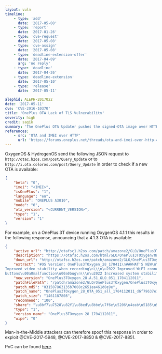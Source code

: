 ```yaml
---
layout: vuln
timeline:
    - type: 'add'
      date: '2017-05-08'
    - type: 'report'
      date: '2017-01-26'
    - type: 'cve-request'
      date: '2017-05-08'
    - type: 'cve-assign'
      date: '2017-05-08'
    - type: 'deadline-extension-offer'
      date: '2017-04-09'
      arg: 'no reply'
    - type: 'deadline'
      date: '2017-04-26'
    - type: 'deadline-extension'
      date: '2017-05-10'
    - type: 'release'
      date: '2017-05-11'
          
alephid: ALEPH-2017022
date: '2017-05-11'   
cve: 'CVE-2016-10370'
title: 'OnePlus OTA Lack of TLS Vulnerability'
severity: high
credit: sagik
summary: 'The OnePlus OTA Updater pushes the signed-OTA image over HTTP without TLS. While it does not allow for installation of arbitrary OTAs (due to the digital signature), it unnecessarily increases the attack surface, and allows for remote exploitation of other vulnerabilities such as @CVE-2017-5948, @CVE-2017-8850 & @CVE-2017-8851.'
references: 
    - src: 'OTA and IMEI over HTTP'
      url: 'https://forums.oneplus.net/threads/ota-and-imei-over-http.453992/'
---
```

OxygenOS & HydrogenOS send the following JSON request to `http://otac.h2os.com/post/Query_Update` or to `http://i.ota.coloros.com/post/Query_Update` in order to check if a new OTA is available:
```json
{
    "beta": "0",
    "imei": "<IMEI>",
    "isOnePlus": "1",
    "language": "en",
    "mobile": "ONEPLUS A3010",
    "mode": "0",
    "ota_version": "<CURRENT_VERSION>",
    "type": "1",
    "version": "1"
}
```
For example, on a OnePlus 3T device running OxygenOS 4.1.1 this results in the following response, announcing that a 4.1.3 OTA is available:
```json
{
    "active_url": "http://otafsc1.h2os.com/patch/amazone2/GLO/OnePlus3TOxygen/OnePlus3TOxygen_28.A.51_GLO_051_1704112011/OnePlus3TOxygen_28_OTA_051_all_1704112011_d6f79637e1c.zip",
    "description": "https://otafsc.h2os.com/html/GLO/OnePlus3TOxygen/OnePlus3TOxygen_28.A.51_GLO_051_1704112011_version_EN_1492072442240.html",
    "down_url": "http://otafsc.h2os.com/patch/amazone2/GLO/OnePlus3TOxygen/OnePlus3TOxygen_28.A.51_GLO_051_1704112011/OnePlus3TOxygen_28_OTA_051_all_1704112011_d6f79637e1c.zip",
    "extract": "#OS Version: OnePlus3TOxygen_28_170411\n##WHAT'S NEW\n\\\n\u2022 Upgraded Android 7.1.1 \n\\\n\u2022 Added expanded screenshots \n\\\n\u2022 Improved picture taking of moving objects\n  with blur reduction \n\\\n\u2022
Improved video stability when recording\n\\\n\u2022 Improved WiFI connectivity \u00a0\n\\\n\u2022 Improved bluetooth connectivity \n\\\n\u2022 Fixed Instagram swiping bug\n\\\n\u2022 Fixed hardware
buttons\u00a0malfunction\u00a0bug\n\\\n\u2022 Increased system stability\n\\\n\u2022 General bug fixes\n  [www.oneplus.net](http://www.oneplus.net/)",
    "new_version": "OnePlus3TOxygen_28.A.51_GLO_051_1704112011",
    "patchFilePath": "/patch/amazone2/GLO/OnePlus3TOxygen/OnePlus3TOxygen_28.A.51_GLO_051_1704112011/OnePlus3TOxygen_28_OTA_051_all_1704112011_d6f79637e1c.zip",
    "patch_md5": "031507863135b7008c2651ea461d0e9e",
    "patch_name": "OnePlus3TOxygen_28_OTA_051_all_1704112011_d6f79637e1c.zip",
    "patch_size": "1461187808",
    "recommend": "100",
    "share": "\u8bf7\u7528\u82f1\u8bed\u8bbe\u7f6e\u5206\u4eab\u5185\u5bb9",
    "type": "1",
    "version_name": "OnePlus3TOxygen_28_1704112011",
    "wipe": "0"
}
```

Man-in-the-Middle attackers can therefore spoof this response in order to exploit @CVE-2017-5948, @CVE-2017-8850 & @CVE-2017-8851. 

PoC can be found [here](https://github.com/alephsecurity/research/tree/master/OnePlusOTA).
